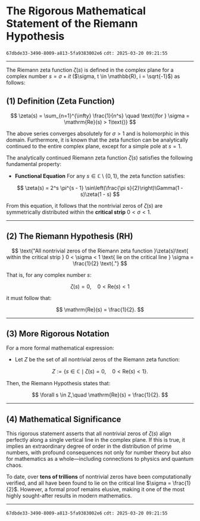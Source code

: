 # **The Rigorous Mathematical Statement of the Riemann Hypothesis**

`67dbde33-3490-8009-a813-5fa9383002e6` `cdt: 2025-03-20 09:21:55`

---

The Riemann zeta function $\zeta(s)$ is defined in the complex plane for a complex number $s = \sigma + it$ ($\sigma, t \in \mathbb{R}, i = \sqrt{-1}$) as follows:

## **(1) Definition (Zeta Function)**

$$
\zeta(s) = \sum_{n=1}^{\infty} \frac{1}{n^s} \quad \text{(for } \sigma = \mathrm{Re}(s) > 1\text{)}
$$

The above series converges absolutely for $\sigma > 1$ and is holomorphic in this domain. Furthermore, it is known that the zeta function can be analytically continued to the entire complex plane, except for a simple pole at $s = 1$.

The analytically continued Riemann zeta function $\zeta(s)$ satisfies the following fundamental property:

- **Functional Equation**
  For any $s \in \mathbb{C} \setminus \{0,1\}$, the zeta function satisfies:

$$
\zeta(s) = 2^s \pi^{s - 1} \sin\left(\frac{\pi s}{2}\right)\Gamma(1 - s)\zeta(1 - s)
$$

From this equation, it follows that the nontrivial zeros of $\zeta(s)$ are symmetrically distributed within the **critical strip** $0 < \sigma < 1$.

---

## **(2) The Riemann Hypothesis (RH)**

$$
\text{"All nontrivial zeros of the Riemann zeta function }\zeta(s)\text{ within the critical strip } 0 < \sigma < 1 \text{ lie on the critical line } \sigma = \frac{1}{2} \text{."}
$$

That is, for any complex number $s$:

$$
\zeta(s) = 0, \quad 0 < \mathrm{Re}(s) < 1
$$

it must follow that:

$$
\mathrm{Re}(s) = \frac{1}{2}.
$$

---

## **(3) More Rigorous Notation**

For a more formal mathematical expression:

- Let $Z$ be the set of all nontrivial zeros of the Riemann zeta function:

$$
Z := \{ s \in \mathbb{C} \mid \zeta(s) = 0,\quad 0 < \mathrm{Re}(s) < 1 \}.
$$

Then, the Riemann Hypothesis states that:

$$
\forall s \in Z,\quad \mathrm{Re}(s) = \frac{1}{2}.
$$

---

## **(4) Mathematical Significance**

This rigorous statement asserts that all nontrivial zeros of $\zeta(s)$ align perfectly along a single vertical line in the complex plane. If this is true, it implies an extraordinary degree of order in the distribution of prime numbers, with profound consequences not only for number theory but also for mathematics as a whole—including connections to physics and quantum chaos.

To date, over **tens of trillions** of nontrivial zeros have been computationally verified, and all have been found to lie on the critical line $\sigma = \frac{1}{2}$. However, a formal proof remains elusive, making it one of the most highly sought-after results in modern mathematics.

---

`67dbde33-3490-8009-a813-5fa9383002e6` `cdt: 2025-03-20 09:21:55`
